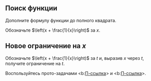 ## Поиск функции

Дополните формулу функции до полного квадрата.

Обозначьте $\left(x + \frac{1}{x}\right)$ за $x$.

## Новое ограничение на $x$

Обозначьте $\left(x + \frac{1}{x}\right)$ за $t$ и, выразив $x$ через $t$, получите ограничение на $t$.

Воспользуйтесь прото-задачами <b:[П-ссылка](advanced/proto/common/simple-abs)> и <b:[П-ссылка](advanced/proto/common/irr-inequality)>.